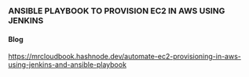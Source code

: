 ### ANSIBLE PLAYBOOK TO PROVISION EC2 IN AWS USING JENKINS

#### Blog
https://mrcloudbook.hashnode.dev/automate-ec2-provisioning-in-aws-using-jenkins-and-ansible-playbook
